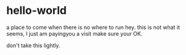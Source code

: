 # hello-world
a place to come when there is no where to run
hey. this is not what it seems, I just am payingyou a visit make sure your OK. 

don't take this lightly.
